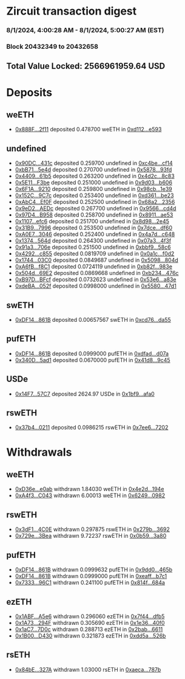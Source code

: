 # Zircuit transaction digest
### 8/1/2024, 4:00:28 AM - 8/1/2024, 5:00:27 AM (EST)
### Block 20432349 to 20432658

## Total Value Locked: 2566961959.64 USD

# Deposits
## weETH
- [0x888F...2f11](https://etherscan.io/address/0x888F7f2B9eC5ECAA78174b493e051D84851e2f11) deposited 0.478700 weETH in [0xd112...e593](https://etherscan.io/tx/0x888F7f2B9eC5ECAA78174b493e051D84851e2f11)
## undefined
- [0x90DC...431c](https://etherscan.io/address/0x90DC62b77A9Ea97eC65EaD8Ca8bfe451Aea9431c) deposited 0.259700 undefined in [0xc4be...cf14](https://etherscan.io/tx/0x90DC62b77A9Ea97eC65EaD8Ca8bfe451Aea9431c)
- [0xbB71...5e4d](https://etherscan.io/address/0xbB712A2FC840FA715373Eb80B18eFB96B0975e4d) deposited 0.270700 undefined in [0x5878...93fd](https://etherscan.io/tx/0xbB712A2FC840FA715373Eb80B18eFB96B0975e4d)
- [0x4409...61b5](https://etherscan.io/address/0x4409049c292C7B5017AD56db539B0586FBA761b5) deposited 0.263200 undefined in [0x4d2c...8c83](https://etherscan.io/tx/0x4409049c292C7B5017AD56db539B0586FBA761b5)
- [0x5E11...F3be](https://etherscan.io/address/0x5E11896F7AdF7321e8674DF37c6Fb9bee461F3be) deposited 0.251000 undefined in [0x9d03...b606](https://etherscan.io/tx/0x5E11896F7AdF7321e8674DF37c6Fb9bee461F3be)
- [0x6F1A...9210](https://etherscan.io/address/0x6F1A579CC0eBB898Ed2a7dADf401911D3BfD9210) deposited 0.259800 undefined in [0x98cb...1e39](https://etherscan.io/tx/0x6F1A579CC0eBB898Ed2a7dADf401911D3BfD9210)
- [0x152C...9C7c](https://etherscan.io/address/0x152Ca4b983aee58A7f64f8e2da2Fb055c3759C7c) deposited 0.253400 undefined in [0xd361...be23](https://etherscan.io/tx/0x152Ca4b983aee58A7f64f8e2da2Fb055c3759C7c)
- [0xAbC4...Ef0F](https://etherscan.io/address/0xAbC42184875E05962D6cC8D10c28fdbe83F2Ef0F) deposited 0.252500 undefined in [0x68a2...2356](https://etherscan.io/tx/0xAbC42184875E05962D6cC8D10c28fdbe83F2Ef0F)
- [0x9eD2...AEDc](https://etherscan.io/address/0x9eD23130705b8442bDc2C376ea6995D020b8AEDc) deposited 0.267700 undefined in [0x9566...cd4d](https://etherscan.io/tx/0x9eD23130705b8442bDc2C376ea6995D020b8AEDc)
- [0x97D4...B958](https://etherscan.io/address/0x97D4E7A2CBCBDA6fa4F326Bae6425519D714B958) deposited 0.258700 undefined in [0x8911...ae53](https://etherscan.io/tx/0x97D4E7A2CBCBDA6fa4F326Bae6425519D714B958)
- [0x1107...efc6](https://etherscan.io/address/0x1107FA02D5a8559389519a854D6E38Ba7aF7efc6) deposited 0.251700 undefined in [0x8d98...2e45](https://etherscan.io/tx/0x1107FA02D5a8559389519a854D6E38Ba7aF7efc6)
- [0x31B9...7996](https://etherscan.io/address/0x31B914f96dFB7809ebD6490e8BbF8a2Ad4Cf7996) deposited 0.253500 undefined in [0x7dce...df60](https://etherscan.io/tx/0x31B914f96dFB7809ebD6490e8BbF8a2Ad4Cf7996)
- [0xA0E7...3046](https://etherscan.io/address/0xA0E791D3B58a4d5284d28D56Ed6868e698CF3046) deposited 0.252400 undefined in [0x4a7d...c648](https://etherscan.io/tx/0xA0E791D3B58a4d5284d28D56Ed6868e698CF3046)
- [0x1374...564d](https://etherscan.io/address/0x1374f7e54d86928B3057C1aAC2630F0eb183564d) deposited 0.264300 undefined in [0x07a3...4f3f](https://etherscan.io/tx/0x1374f7e54d86928B3057C1aAC2630F0eb183564d)
- [0x91a3...706e](https://etherscan.io/address/0x91a3EE7c1024d180076790642B2E4D996634706e) deposited 0.251500 undefined in [0xbbf9...58c6](https://etherscan.io/tx/0x91a3EE7c1024d180076790642B2E4D996634706e)
- [0x4292...c855](https://etherscan.io/address/0x4292fF334b76f54d2B29fE364E06a4E38978c855) deposited 0.0819709 undefined in [0x0a1c...f0d2](https://etherscan.io/tx/0x4292fF334b76f54d2B29fE364E06a4E38978c855)
- [0x1744...03C0](https://etherscan.io/address/0x1744cFa781E344e63C8fFb4199d0D2781EBa03C0) deposited 0.0849687 undefined in [0x5098...804d](https://etherscan.io/tx/0x1744cFa781E344e63C8fFb4199d0D2781EBa03C0)
- [0xA6fB...f8C1](https://etherscan.io/address/0xA6fBA99aEA1655e2B2a077F3736B8187d4d1f8C1) deposited 0.0724119 undefined in [0xb82f...983e](https://etherscan.io/tx/0xA6fBA99aEA1655e2B2a077F3736B8187d4d1f8C1)
- [0x504d...69E2](https://etherscan.io/address/0x504dB72A040E287cd3B29F72ba25ca70c62169E2) deposited 0.0869668 undefined in [0xb234...476c](https://etherscan.io/tx/0x504dB72A040E287cd3B29F72ba25ca70c62169E2)
- [0xB97D...BFcf](https://etherscan.io/address/0xB97D30Ee206a362A464d530572EDe1DEb1F2BFcf) deposited 0.0732623 undefined in [0x53e6...a83e](https://etherscan.io/tx/0xB97D30Ee206a362A464d530572EDe1DEb1F2BFcf)
- [0xdeBA...052f](https://etherscan.io/address/0xdeBAd597d42d0F2880522c8A00e00A5f6767052f) deposited 0.0998000 undefined in [0x5580...47d1](https://etherscan.io/tx/0xdeBAd597d42d0F2880522c8A00e00A5f6767052f)
## swETH
- [0xDF14...861B](https://etherscan.io/address/0xDF14ff2EE4Fe893A7ae2047fE9fC78aDd8A9861B) deposited 0.00657567 swETH in [0xcd76...da55](https://etherscan.io/tx/0xDF14ff2EE4Fe893A7ae2047fE9fC78aDd8A9861B)
## pufETH
- [0xDF14...861B](https://etherscan.io/address/0xDF14ff2EE4Fe893A7ae2047fE9fC78aDd8A9861B) deposited 0.0999000 pufETH in [0xdfad...d07a](https://etherscan.io/tx/0xDF14ff2EE4Fe893A7ae2047fE9fC78aDd8A9861B)
- [0x340D...5ad1](https://etherscan.io/address/0x340D86D124207987F9068D95d854f57fD7AF5ad1) deposited 0.0670000 pufETH in [0x41d8...9c45](https://etherscan.io/tx/0x340D86D124207987F9068D95d854f57fD7AF5ad1)
## USDe
- [0x14F7...57C7](https://etherscan.io/address/0x14F7F05580E64B30ea0Dc89452109212242b57C7) deposited 2624.97 USDe in [0x1bf9...afa0](https://etherscan.io/tx/0x14F7F05580E64B30ea0Dc89452109212242b57C7)
## rswETH
- [0x37b4...0211](https://etherscan.io/address/0x37b4822fd5D56692acADa132d5D99D05cf6F0211) deposited 0.0986215 rswETH in [0x7ee6...7202](https://etherscan.io/tx/0x37b4822fd5D56692acADa132d5D99D05cf6F0211)
# Withdrawals
## weETH
- [0xD36e...e0ab](https://etherscan.io/address/0xD36e77a395C3839943c1b22221dB423816b0e0ab) withdrawn 1.84030 weETH in [0x4e2d...194e](https://etherscan.io/tx/0xD36e77a395C3839943c1b22221dB423816b0e0ab)
- [0xA4f3...C043](https://etherscan.io/address/0xA4f313FAedb2a37Afe8E9B5a8dD6D6E2997aC043) withdrawn 6.00013 weETH in [0x6249...0982](https://etherscan.io/tx/0xA4f313FAedb2a37Afe8E9B5a8dD6D6E2997aC043)
## rswETH
- [0x3dF1...4C0E](https://etherscan.io/address/0x3dF10F234CFbDAd90D0c9Ed471e6c4A46dC54C0E) withdrawn 0.297875 rswETH in [0x279b...3692](https://etherscan.io/tx/0x3dF10F234CFbDAd90D0c9Ed471e6c4A46dC54C0E)
- [0x729e...3Bea](https://etherscan.io/address/0x729e38136AeEF342C31CE4069B4E7648fEF63Bea) withdrawn 9.72237 rswETH in [0x0b59...3a80](https://etherscan.io/tx/0x729e38136AeEF342C31CE4069B4E7648fEF63Bea)
## pufETH
- [0xDF14...861B](https://etherscan.io/address/0xDF14ff2EE4Fe893A7ae2047fE9fC78aDd8A9861B) withdrawn 0.0999632 pufETH in [0x9dd0...465b](https://etherscan.io/tx/0xDF14ff2EE4Fe893A7ae2047fE9fC78aDd8A9861B)
- [0xDF14...861B](https://etherscan.io/address/0xDF14ff2EE4Fe893A7ae2047fE9fC78aDd8A9861B) withdrawn 0.0999000 pufETH in [0xeaff...b7c1](https://etherscan.io/tx/0xDF14ff2EE4Fe893A7ae2047fE9fC78aDd8A9861B)
- [0x7333...96C1](https://etherscan.io/address/0x7333C9b19077FD93292783c70BD892892c2396C1) withdrawn 0.241100 pufETH in [0x814f...684a](https://etherscan.io/tx/0x7333C9b19077FD93292783c70BD892892c2396C1)
## ezETH
- [0x1ABF...A5e6](https://etherscan.io/address/0x1ABF56547795D3b686983aFFb1a3c7e86413A5e6) withdrawn 0.296060 ezETH in [0x7f44...dfb5](https://etherscan.io/tx/0x1ABF56547795D3b686983aFFb1a3c7e86413A5e6)
- [0x1A73...294F](https://etherscan.io/address/0x1A7381CF39B48293D3788F4F8bA299FD5deC294F) withdrawn 0.305690 ezETH in [0x1e36...40f0](https://etherscan.io/tx/0x1A7381CF39B48293D3788F4F8bA299FD5deC294F)
- [0x1aC7...7D0c](https://etherscan.io/address/0x1aC72C8D3A98E456146AFCeaa3bcB270f3827D0c) withdrawn 0.288713 ezETH in [0x2bab...6611](https://etherscan.io/tx/0x1aC72C8D3A98E456146AFCeaa3bcB270f3827D0c)
- [0x1B00...D430](https://etherscan.io/address/0x1B008Da70c0eb29bed90986cFBA642546DA8D430) withdrawn 0.321873 ezETH in [0xdd5a...526b](https://etherscan.io/tx/0x1B008Da70c0eb29bed90986cFBA642546DA8D430)
## rsETH
- [0x84bE...327A](https://etherscan.io/address/0x84bEd5B2D3959b78811cB2771291A6A4C0d5327A) withdrawn 1.03000 rsETH in [0xaeca...787b](https://etherscan.io/tx/0x84bEd5B2D3959b78811cB2771291A6A4C0d5327A)
